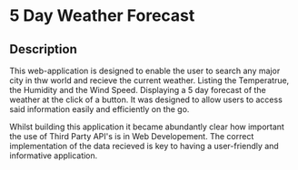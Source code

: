 # 5 Day Weather Forecast

## Description

This web-application is designed to enable the user to search any major city in thw world and recieve the current weather. Listing the Temperatrue, the Humidity and the Wind Speed. Displaying a 5 day forecast of the weather at the click of a button. It was designed to allow users to access said information easily and efficiently on the go.

Whilst building this application it became abundantly clear how important the use of Third Party API's is in Web Developement. The correct implementation of the data recieved is key to having a user-friendly and informative application. 